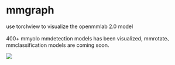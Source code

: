 # mmgraph

use torchview to visualize the openmmlab 2.0 model

400+ mmyolo mmdetection models has been visualized, mmrotate、mmclassification models are coming soon.

![](https://raw.githubusercontent.com/vansin/mmgraph/a274a417f8ae5d7d2e6d34f14716edd94fcf88ba/mmrotate/configs/rotated_retinanet/rotated-retinanet-rbox-le90_r50_fpn_1x_dota.py.svg)